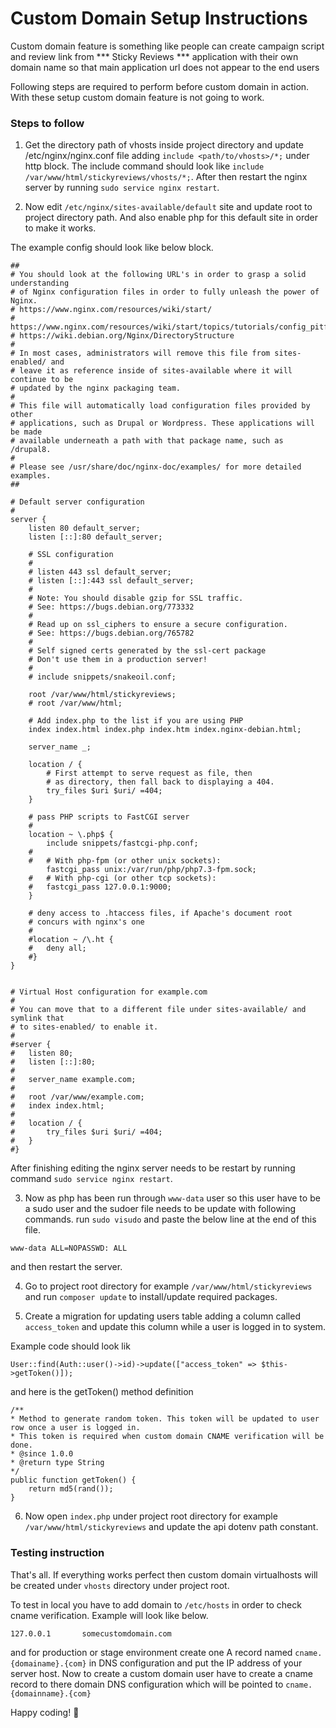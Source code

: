 # Custom Domain Setup Instructions

Custom domain feature is something like people can create campaign script and review link from *** Sticky Reviews *** application
with their own domain name so that main application url does not appear to the end users

Following steps are required to perform before custom domain in action. With these setup custom domain feature is not going to work.

### Steps to follow

1. Get the directory path of vhosts inside project directory and update /etc/nginx/nginx.conf file adding `include <path/to/vhosts>/*;` under
http block. The include command should look like `include /var/www/html/stickyreviews/vhosts/*;`. After then restart the nginx server by running
`sudo service nginx restart`.

2. Now edit `/etc/nginx/sites-available/default` site and update root to project directory path. And also enable php for this default site in order to make it works.

The example config should look like below block.

```
##
# You should look at the following URL's in order to grasp a solid understanding
# of Nginx configuration files in order to fully unleash the power of Nginx.
# https://www.nginx.com/resources/wiki/start/
# https://www.nginx.com/resources/wiki/start/topics/tutorials/config_pitfalls/
# https://wiki.debian.org/Nginx/DirectoryStructure
#
# In most cases, administrators will remove this file from sites-enabled/ and
# leave it as reference inside of sites-available where it will continue to be
# updated by the nginx packaging team.
#
# This file will automatically load configuration files provided by other
# applications, such as Drupal or Wordpress. These applications will be made
# available underneath a path with that package name, such as /drupal8.
#
# Please see /usr/share/doc/nginx-doc/examples/ for more detailed examples.
##

# Default server configuration
#
server {
	listen 80 default_server;
	listen [::]:80 default_server;

	# SSL configuration
	#
	# listen 443 ssl default_server;
	# listen [::]:443 ssl default_server;
	#
	# Note: You should disable gzip for SSL traffic.
	# See: https://bugs.debian.org/773332
	#
	# Read up on ssl_ciphers to ensure a secure configuration.
	# See: https://bugs.debian.org/765782
	#
	# Self signed certs generated by the ssl-cert package
	# Don't use them in a production server!
	#
	# include snippets/snakeoil.conf;

	root /var/www/html/stickyreviews;
	# root /var/www/html;

	# Add index.php to the list if you are using PHP
	index index.html index.php index.htm index.nginx-debian.html;

	server_name _;

	location / {
		# First attempt to serve request as file, then
		# as directory, then fall back to displaying a 404.
		try_files $uri $uri/ =404;
	}

	# pass PHP scripts to FastCGI server
	#
	location ~ \.php$ {
		include snippets/fastcgi-php.conf;
	#
	#	# With php-fpm (or other unix sockets):
		fastcgi_pass unix:/var/run/php/php7.3-fpm.sock;
	#	# With php-cgi (or other tcp sockets):
	#	fastcgi_pass 127.0.0.1:9000;
	}
	
	# deny access to .htaccess files, if Apache's document root
	# concurs with nginx's one
	#
	#location ~ /\.ht {
	#	deny all;
	#}
}


# Virtual Host configuration for example.com
#
# You can move that to a different file under sites-available/ and symlink that
# to sites-enabled/ to enable it.
#
#server {
#	listen 80;
#	listen [::]:80;
#
#	server_name example.com;
#
#	root /var/www/example.com;
#	index index.html;
#
#	location / {
#		try_files $uri $uri/ =404;
#	}
#}
```
After finishing editing the nginx server needs to be restart by running command `sudo service nginx restart`.

3. Now as php has been run through `www-data` user so this user have to be a sudo user and the sudoer file needs to be update with following commands.
run `sudo visudo` and paste the below line at the end of this file.

`www-data ALL=NOPASSWD: ALL`

and then restart the server.

4. Go to project root directory for example `/var/www/html/stickyreviews` and run `composer update` to install/update required packages.

5. Create a migration for updating users table adding a column called `access_token` and update this column while a user is logged in to system.

Example code should look lik
```
User::find(Auth::user()->id)->update(["access_token" => $this->getToken()]);
```
and here is the getToken() method definition 
```
/**
* Method to generate random token. This token will be updated to user row once a user is logged in.
* This token is required when custom domain CNAME verification will be done.
* @since 1.0.0
* @return type String
*/
public function getToken() {
    return md5(rand()); 
}
```
6. Now open `index.php` under project root directory for example `/var/www/html/stickyreviews` and update the api dotenv path constant.

### Testing instruction

That's all. If everything works perfect then custom domain virtualhosts will be created under `vhosts` directory under project root.

To test in local you have to add domain to `/etc/hosts` in order to check cname verification. Example will look like below.
```
127.0.0.1       somecustomdomain.com
```

and for production or stage environment create one A record named `cname.{domainame}.{com}` in DNS configuration and put the IP address of your server host. Now to create a custom domain user have to create a cname record to there domain DNS configuration which will be pointed to `cname.{domainname}.{com}`


Happy coding! :metal:

